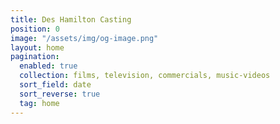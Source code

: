 ```yaml
---
title: Des Hamilton Casting
position: 0
image: "/assets/img/og-image.png"
layout: home
pagination:
  enabled: true
  collection: films, television, commercials, music-videos
  sort_field: date
  sort_reverse: true
  tag: home
---
```



